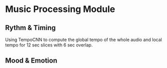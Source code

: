 # Music Processing Module

## Rythm & Timing
Using TempoCNN to compute the global tempo of the whole audio and local tempo for 12 sec slices with 6 sec overlap.

## Mood & Emotion
